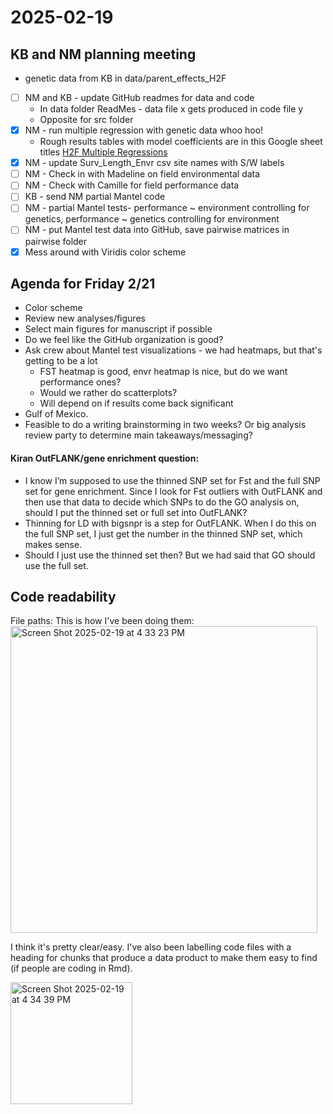 # 2025-02-19
## KB and NM planning meeting
- genetic data from KB in data/parent_effects_H2F
- [ ] NM and KB - update GitHub readmes for data and code
  - In data folder ReadMes - data file x gets produced in code file y
  - Opposite for src folder
- [x] NM - run multiple regression with genetic data whoo hoo!
  - Rough results tables with model coefficients are in this Google sheet titles [H2F Multiple Regressions](https://docs.google.com/spreadsheets/d/1ySU-DrGBaE_9ZnD_Al0VnhfQTm9gDV7eP9X3IlajStM/edit?usp=sharing)
- [x] NM - update Surv_Length_Envr csv site names with S/W labels
- [ ] NM - Check in with Madeline on field environmental data
- [ ] NM - Check with Camille for field performance data
- [ ] KB - send NM partial Mantel code
- [ ] NM - partial Mantel tests- performance ~ environment controlling for genetics, performance ~ genetics controlling for environment
- [ ] NM - put Mantel test data into GitHub, save pairwise matrices in pairwise folder
- [x] Mess around with Viridis color scheme

## Agenda for Friday 2/21
- Color scheme
- Review new analyses/figures
- Select main figures for manuscript if possible
- Do we feel like the GitHub organization is good?
- Ask crew about Mantel test visualizations - we had heatmaps, but that's getting to be a lot
  - FST heatmap is good, envr heatmap is nice, but do we want performance ones?
  - Would we rather do scatterplots?
  - Will depend on if results come back significant
- Gulf of Mexico.
- Feasible to do a writing brainstorming in two weeks? Or big analysis review party to determine main takeaways/messaging?

#### Kiran OutFLANK/gene enrichment question:
- I know I’m supposed to use the thinned SNP set for Fst and the full SNP set for gene enrichment. Since I look for Fst outliers with OutFLANK and then use that data to decide which SNPs to do the GO analysis on, should I put the thinned set or full set into OutFLANK?
- Thinning for LD with bigsnpr is a step for OutFLANK. When I do this on the full SNP set, I just get the number in the thinned SNP set, which makes sense.
- Should I just use the thinned set then? But we had said that GO should use the full set.

## Code readability

File paths: 
This is how I've been doing them: <img width="491" alt="Screen Shot 2025-02-19 at 4 33 23 PM" src="https://github.com/user-attachments/assets/682a33c4-921a-4d4f-92af-a9aeaa8d8907" />

I think it's pretty clear/easy. I've also been labelling code files with a heading for chunks that produce a data product to make them easy to find (if people are coding in Rmd).

<img width="195" alt="Screen Shot 2025-02-19 at 4 34 39 PM" src="https://github.com/user-attachments/assets/ed6d7a43-6155-4002-86b2-d41a36b08d1e" />



